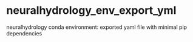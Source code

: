 # neuralhydrology_env_export_yml
neuralhydrology conda environment: exported yaml file with minimal pip dependencies
